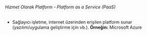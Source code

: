 ###### Hizmet Olarak Platform - Platform as a Service (PaaS)
- Sağlayıcı işletme, internet üzerinden erişilen platform sunar (yazılım/uygulama geliştirme için vb.).
**Örneğin:** Microsoft Azure